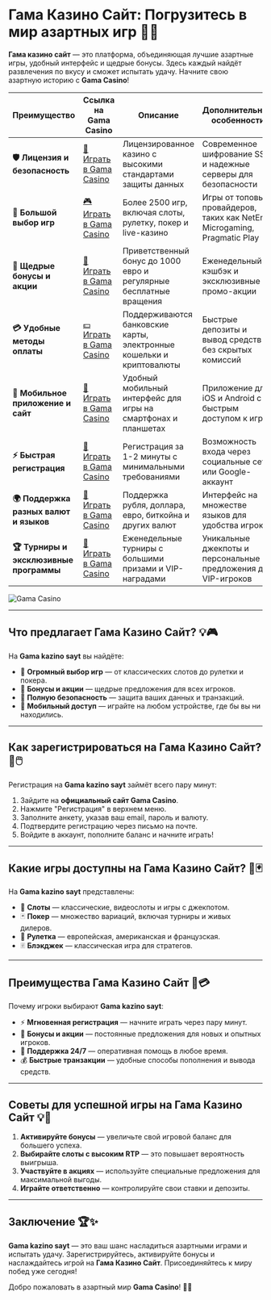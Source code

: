 # Гама Казино Сайт: Погрузитесь в мир азартных игр 🎰✨

**Гама казино сайт** — это платформа, объединяющая лучшие азартные игры, удобный интерфейс и щедрые бонусы. Здесь каждый найдёт развлечения по вкусу и сможет испытать удачу. Начните свою азартную историю с **Gama Casino**!

| **Преимущество**                      | **Ссылка на Gama Casino**                  | **Описание**                                       | **Дополнительные особенности**                     |
|----------------------------------------|--------------------------------------------|--------------------------------------------------|--------------------------------------------------|
| **🛡️ Лицензия и безопасность**         | [🔗 Играть в Gama Casino](https://brandplay.link/j6NMKsDz) | Лицензированное казино с высокими стандартами защиты данных | Современное шифрование SSL и надежные серверы для безопасности |
| **🎰 Большой выбор игр**               | [🎮 Играть в Gama Casino](https://brandplay.link/j6NMKsDz) | Более 2500 игр, включая слоты, рулетку, покер и live-казино | Игры от топовых провайдеров, таких как NetEnt, Microgaming, Pragmatic Play |
| **🎁 Щедрые бонусы и акции**           | [🎉 Играть в Gama Casino](https://brandplay.link/j6NMKsDz) | Приветственный бонус до 1000 евро и регулярные бесплатные вращения | Еженедельный кэшбэк и эксклюзивные промо-акции |
| **💳 Удобные методы оплаты**           | [💵 Играть в Gama Casino](https://brandplay.link/j6NMKsDz) | Поддерживаются банковские карты, электронные кошельки и криптовалюты | Быстрые депозиты и вывод средств без скрытых комиссий |
| **📱 Мобильное приложение и сайт**     | [📲 Играть в Gama Casino](https://brandplay.link/j6NMKsDz) | Удобный мобильный интерфейс для игры на смартфонах и планшетах | Приложение для iOS и Android с быстрым доступом к играм |
| **⚡ Быстрая регистрация**             | [🔑 Играть в Gama Casino](https://brandplay.link/j6NMKsDz) | Регистрация за 1-2 минуты с минимальными требованиями | Возможность входа через социальные сети или Google-аккаунт |
| **🌍 Поддержка разных валют и языков** | [💱 Играть в Gama Casino](https://brandplay.link/j6NMKsDz) | Поддержка рубля, доллара, евро, биткойна и других валют | Интерфейс на множестве языков для удобства игроков |
| **🏆 Турниры и эксклюзивные программы** | [🥇 Играть в Gama Casino](https://brandplay.link/j6NMKsDz) | Еженедельные турниры с большими призами и VIP-наградами | Уникальные джекпоты и персональные предложения для VIP-игроков |

![Gama Casino](https://static18.tgcnt.ru/posts/_0/e7/e77df96eb2a24734807726d553ca766e.jpg)

---

## Что предлагает Гама Казино Сайт? 💡🎮

На **Gama kazino sayt** вы найдёте:

- 🎰 **Огромный выбор игр** — от классических слотов до рулетки и покера.
- 🎁 **Бонусы и акции** — щедрые предложения для всех игроков.
- 🔐 **Полную безопасность** — защита ваших данных и транзакций.
- 📱 **Мобильный доступ** — играйте на любом устройстве, где бы вы ни находились.

---

## Как зарегистрироваться на Гама Казино Сайт? 🚀🖱️

Регистрация на **Gama kazino sayt** займёт всего пару минут:

1. Зайдите на **официальный сайт Gama Casino**.
2. Нажмите "Регистрация" в верхнем меню.
3. Заполните анкету, указав ваш email, пароль и валюту.
4. Подтвердите регистрацию через письмо на почте.
5. Войдите в аккаунт, пополните баланс и начните играть!

---

## Какие игры доступны на Гама Казино Сайт? 🎡🃏

На **Gama kazino sayt** представлены:

- 🎰 **Слоты** — классические, видеослоты и игры с джекпотом.
- 🃏 **Покер** — множество вариаций, включая турниры и живых дилеров.
- 🎡 **Рулетка** — европейская, американская и французская.
- 🃠 **Блэкджек** — классическая игра для стратегов.

---

## Преимущества Гама Казино Сайт 🌟💳

Почему игроки выбирают **Gama kazino sayt**:

- ⚡ **Мгновенная регистрация** — начните играть через пару минут.
- 🎀 **Бонусы и акции** — постоянные предложения для новых и опытных игроков.
- 💬 **Поддержка 24/7** — оперативная помощь в любое время.
- 💰 **Быстрые транзакции** — удобные способы пополнения и вывода средств.

---

## Советы для успешной игры на Гама Казино Сайт 💡🎯

1. **Активируйте бонусы** — увеличьте свой игровой баланс для большего успеха.
2. **Выбирайте слоты с высоким RTP** — это повышает вероятность выигрыша.
3. **Участвуйте в акциях** — используйте специальные предложения для максимальной выгоды.
4. **Играйте ответственно** — контролируйте свои ставки и депозиты.

---

## Заключение 🏆✨

**Gama kazino sayt** — это ваш шанс насладиться азартными играми и испытать удачу. Зарегистрируйтесь, активируйте бонусы и наслаждайтесь игрой на **Гама Казино Сайт**. Присоединяйтесь к миру побед уже сегодня!

Добро пожаловать в азартный мир **Gama Casino**! 🎰✨

